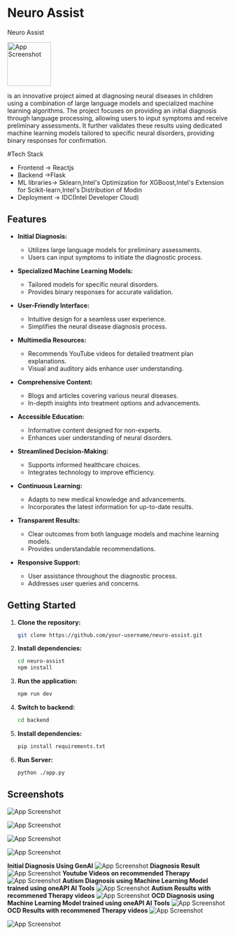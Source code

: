 
# Neuro Assist

Neuro Assist

<img src="https://ik.imagekit.io/g5vnu7nfy/public/logo.webp?updatedAt=1708871578766" width="100" alt="App Screenshot">

 is an innovative project aimed at diagnosing neural diseases in children using a combination of large language models and specialized machine learning algorithms. The project focuses on providing an initial diagnosis through language processing, allowing users to input symptoms and receive preliminary assessments. It further validates these results using dedicated machine learning models tailored to specific neural disorders, providing binary responses for confirmation.

#Tech Stack 

- Frontend -> Reactjs
- Backend ->Flask
- ML libraries-> Sklearn,Intel's Optimization for XGBoost,Intel's Extension for Scikit-learn,Intel's Distribution of Modin
- Deployment -> IDC(Intel Developer Cloud)



## Features

- **Initial Diagnosis:**
  - Utilizes large language models for preliminary assessments.
  - Users can input symptoms to initiate the diagnostic process.

- **Specialized Machine Learning Models:**
  - Tailored models for specific neural disorders.
  - Provides binary responses for accurate validation.

- **User-Friendly Interface:**
  - Intuitive design for a seamless user experience.
  - Simplifies the neural disease diagnosis process.

- **Multimedia Resources:**
  - Recommends YouTube videos for detailed treatment plan explanations.
  - Visual and auditory aids enhance user understanding.

- **Comprehensive Content:**
  - Blogs and articles covering various neural diseases.
  - In-depth insights into treatment options and advancements.

- **Accessible Education:**
  - Informative content designed for non-experts.
  - Enhances user understanding of neural disorders.

- **Streamlined Decision-Making:**
  - Supports informed healthcare choices.
  - Integrates technology to improve efficiency.

- **Continuous Learning:**
  - Adapts to new medical knowledge and advancements.
  - Incorporates the latest information for up-to-date results.

- **Transparent Results:**
  - Clear outcomes from both language models and machine learning models.
  - Provides understandable recommendations.

- **Responsive Support:**
  - User assistance throughout the diagnostic process.
  - Addresses user queries and concerns.

## Getting Started

1. **Clone the repository:**

   ```bash
   git clone https://github.com/your-username/neuro-assist.git
   ```

2. **Install dependencies:**

   ```bash
   cd neuro-assist
   npm install
   ```

3. **Run the application:**

   ```bash
   npm run dev
   ```
4. **Switch to backend:**
    ```bash
   cd backend
   ```
5. **Install dependencies:**

   ```bash
   pip install requirements.txt
   ```
5. **Run Server:**

   ```bash
   python ./app.py
   ```



## Screenshots

![App Screenshot](https://ik.imagekit.io/g5vnu7nfy/public/Screenshot%202024-02-25%20191316.png?updatedAt=1708871586198)


![App Screenshot](https://ik.imagekit.io/g5vnu7nfy/public/Screenshot%202024-02-25%20195624.png?updatedAt=1708871585644)

![App Screenshot](https://ik.imagekit.io/g5vnu7nfy/public/Screenshot%202024-02-25%20191454.png?updatedAt=1708871589319)

![App Screenshot](https://ik.imagekit.io/g5vnu7nfy/public/Screenshot%202024-02-25%20191532.png?updatedAt=1708871585833)

**Initial Diagnosis Using GenAI**
![App Screenshot](https://ik.imagekit.io/g5vnu7nfy/public/Screenshot%202024-02-25%20191657.png?updatedAt=1708871582241)
**Diagnosis Result**
![App Screenshot](https://ik.imagekit.io/g5vnu7nfy/public/Screenshot%202024-02-25%20195206.png?updatedAt=1708871582491)
**Youtube Videos on recommended Therapy**
![App Screenshot](https://ik.imagekit.io/g5vnu7nfy/public/Screenshot%202024-02-25%20195328.png?updatedAt=1708871589172)
**Autism Diagnosis using Machine Learning Model trained using oneAPI AI Tools**
![App Screenshot](https://ik.imagekit.io/g5vnu7nfy/public/Screenshot%202024-02-25%20195845.png?updatedAt=1708871586240)
**Autism Results with recommened Therapy videos**
![App Screenshot](https://ik.imagekit.io/g5vnu7nfy/public/autismTherapy.png?updatedAt=1708880747203)
**OCD Diagnosis using Machine Learning Model trained using oneAPI AI Tools**
![App Screenshot](https://ik.imagekit.io/g5vnu7nfy/public/ocd.png?updatedAt=1708881664509)
**OCD Results with recommened Therapy videos**
![App Screenshot](https://ik.imagekit.io/g5vnu7nfy/public/ocdTherapy.png?updatedAt=1708881783820)

![App Screenshot](https://ik.imagekit.io/g5vnu7nfy/public/logo.webp?updatedAt=1708871578766)







